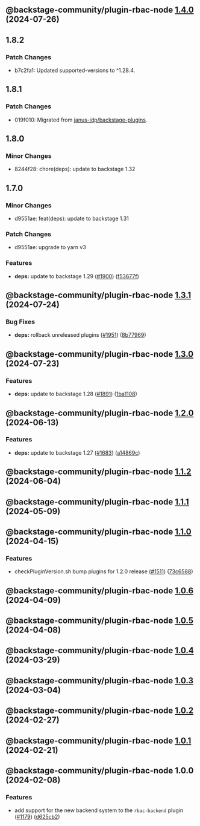 ## @backstage-community/plugin-rbac-node [1.4.0](https://github.com/janus-idp/backstage-plugins/compare/@backstage-community/plugin-rbac-node@1.3.1...@backstage-community/plugin-rbac-node@1.4.0) (2024-07-26)

## 1.8.2

### Patch Changes

- b7c2fa1: Updated supported-versions to ^1.28.4.

## 1.8.1

### Patch Changes

- 019f010: Migrated from [janus-idp/backstage-plugins](https://github.com/janus-idp/backstage-plugins).

## 1.8.0

### Minor Changes

- 8244f28: chore(deps): update to backstage 1.32

## 1.7.0

### Minor Changes

- d9551ae: feat(deps): update to backstage 1.31

### Patch Changes

- d9551ae: upgrade to yarn v3

### Features

- **deps:** update to backstage 1.29 ([#1900](https://github.com/janus-idp/backstage-plugins/issues/1900)) ([f53677f](https://github.com/janus-idp/backstage-plugins/commit/f53677fb02d6df43a9de98c43a9f101a6db76802))

## @backstage-community/plugin-rbac-node [1.3.1](https://github.com/janus-idp/backstage-plugins/compare/@backstage-community/plugin-rbac-node@1.3.0...@backstage-community/plugin-rbac-node@1.3.1) (2024-07-24)

### Bug Fixes

- **deps:** rollback unreleased plugins ([#1951](https://github.com/janus-idp/backstage-plugins/issues/1951)) ([8b77969](https://github.com/janus-idp/backstage-plugins/commit/8b779694f02f8125587296305276b84cdfeeaebe))

## @backstage-community/plugin-rbac-node [1.3.0](https://github.com/janus-idp/backstage-plugins/compare/@backstage-community/plugin-rbac-node@1.2.0...@backstage-community/plugin-rbac-node@1.3.0) (2024-07-23)

### Features

- **deps:** update to backstage 1.28 ([#1891](https://github.com/janus-idp/backstage-plugins/issues/1891)) ([1ba1108](https://github.com/janus-idp/backstage-plugins/commit/1ba11088e0de60e90d138944267b83600dc446e5))

## @backstage-community/plugin-rbac-node [1.2.0](https://github.com/janus-idp/backstage-plugins/compare/@backstage-community/plugin-rbac-node@1.1.2...@backstage-community/plugin-rbac-node@1.2.0) (2024-06-13)

### Features

- **deps:** update to backstage 1.27 ([#1683](https://github.com/janus-idp/backstage-plugins/issues/1683)) ([a14869c](https://github.com/janus-idp/backstage-plugins/commit/a14869c3f4177049cb8d6552b36c3ffd17e7997d))

## @backstage-community/plugin-rbac-node [1.1.2](https://github.com/janus-idp/backstage-plugins/compare/@backstage-community/plugin-rbac-node@1.1.1...@backstage-community/plugin-rbac-node@1.1.2) (2024-06-04)

## @backstage-community/plugin-rbac-node [1.1.1](https://github.com/janus-idp/backstage-plugins/compare/@backstage-community/plugin-rbac-node@1.1.0...@backstage-community/plugin-rbac-node@1.1.1) (2024-05-09)

## @backstage-community/plugin-rbac-node [1.1.0](https://github.com/janus-idp/backstage-plugins/compare/@backstage-community/plugin-rbac-node@1.0.6...@backstage-community/plugin-rbac-node@1.1.0) (2024-04-15)

### Features

- checkPluginVersion.sh bump plugins for 1.2.0 release ([#1511](https://github.com/janus-idp/backstage-plugins/issues/1511)) ([73c6588](https://github.com/janus-idp/backstage-plugins/commit/73c6588adb7e8c20907b06f2a8ef248cfd4332e4))

## @backstage-community/plugin-rbac-node [1.0.6](https://github.com/janus-idp/backstage-plugins/compare/@backstage-community/plugin-rbac-node@1.0.5...@backstage-community/plugin-rbac-node@1.0.6) (2024-04-09)

## @backstage-community/plugin-rbac-node [1.0.5](https://github.com/janus-idp/backstage-plugins/compare/@backstage-community/plugin-rbac-node@1.0.4...@backstage-community/plugin-rbac-node@1.0.5) (2024-04-08)

## @backstage-community/plugin-rbac-node [1.0.4](https://github.com/janus-idp/backstage-plugins/compare/@backstage-community/plugin-rbac-node@1.0.3...@backstage-community/plugin-rbac-node@1.0.4) (2024-03-29)

## @backstage-community/plugin-rbac-node [1.0.3](https://github.com/janus-idp/backstage-plugins/compare/@backstage-community/plugin-rbac-node@1.0.2...@backstage-community/plugin-rbac-node@1.0.3) (2024-03-04)

## @backstage-community/plugin-rbac-node [1.0.2](https://github.com/janus-idp/backstage-plugins/compare/@backstage-community/plugin-rbac-node@1.0.1...@backstage-community/plugin-rbac-node@1.0.2) (2024-02-27)

## @backstage-community/plugin-rbac-node [1.0.1](https://github.com/janus-idp/backstage-plugins/compare/@backstage-community/plugin-rbac-node@1.0.0...@backstage-community/plugin-rbac-node@1.0.1) (2024-02-21)

## @backstage-community/plugin-rbac-node 1.0.0 (2024-02-08)

### Features

- add support for the new backend system to the `rbac-backend` plugin ([#1179](https://github.com/janus-idp/backstage-plugins/issues/1179)) ([d625cb2](https://github.com/janus-idp/backstage-plugins/commit/d625cb2470513862027e048c70944275043ce70a))
